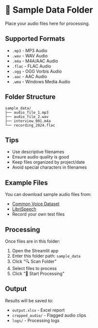 # 📂 Sample Data Folder

Place your audio files here for processing.

## Supported Formats

- `.mp3` - MP3 Audio
- `.wav` - WAV Audio
- `.m4a` - M4A/AAC Audio
- `.flac` - FLAC Audio
- `.ogg` - OGG Vorbis Audio
- `.aac` - AAC Audio
- `.wma` - Windows Media Audio

## Folder Structure

```
sample_data/
├── audio_file_1.mp3
├── audio_file_2.wav
├── interview_001.m4a
└── recording_2024.flac
```

## Tips

- Use descriptive filenames
- Ensure audio quality is good
- Keep files organized by project/date
- Avoid special characters in filenames

## Example Files

You can download sample audio files from:
- [Common Voice Dataset](https://commonvoice.mozilla.org/)
- [LibriSpeech](https://www.openslr.org/12/)
- Record your own test files

## Processing

Once files are in this folder:
1. Open the Streamlit app
2. Enter this folder path: `sample_data`
3. Click "🔍 Scan Folder"
4. Select files to process
5. Click "🚀 Start Processing"

## Output

Results will be saved to:
- `output.xlsx` - Excel report
- `cropped_audio/` - Flagged audio clips
- `logs/` - Processing logs
